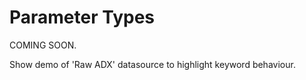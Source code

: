# Parameter Types

COMING SOON.

Show demo of 'Raw ADX' datasource to highlight keyword behaviour.


